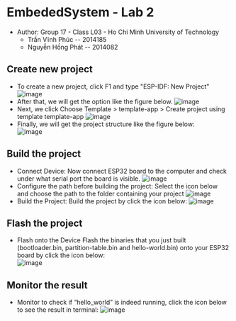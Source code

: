 # EmbededSystem - Lab 2
* Author: Group 17 - Class L03 - Ho Chi Minh University of Technology
  - Trần Vĩnh Phúc -- 2014185
  - Nguyễn Hồng Phát -- 2014082

## Create new project
* To create a new project, click F1 and type "ESP-IDF: New Project"
![image](https://github.com/Pill50/EmbededSystem/assets/70811800/aea9c175-e677-4b7f-8a2a-94106187a676)
* After that, we will get the option like the figure below.
![image](https://github.com/Pill50/EmbededSystem/assets/70811800/9e13170c-6cf9-431d-b4f1-a80381b4da1c)
* Next, we click Choose Template > template-app > Create project using template template-app
![image](https://github.com/Pill50/EmbededSystem/assets/70811800/fd1aadcb-e999-4eba-a261-ac7052d1b1a4)
* Finally, we will get the project structure like the figure below:           
![image](https://github.com/Pill50/EmbededSystem/assets/70811800/35ffa07c-2951-4a83-94f7-204cdc729fb2)

## Build the project
* Connect Device: Now connect ESP32 board to the computer and check under
what serial port the board is visible.
![image](https://github.com/Pill50/EmbededSystem/assets/70811800/317bfd81-7913-4a4b-b305-e45e503dbb14)
* Configure the path before building the project: Select the icon below and choose the path to the folder containing your project
![image](https://github.com/Pill50/EmbededSystem/assets/70811800/9da4b416-6860-4f14-b547-62fbece7264d)
* Build the Project: Build the project by click the icon below:
![image](https://github.com/Pill50/EmbededSystem/assets/70811800/e8b836f0-776d-45f2-8233-8ed207e06126)

## Flash the project
* Flash onto the Device Flash the binaries that you just built (bootloader.bin, partition-table.bin and hello-world.bin) onto your ESP32 board by click the icon
below:                          
![image](https://github.com/Pill50/EmbededSystem/assets/70811800/264cb0ee-b098-4024-b5be-3e2e737ee382)

## Monitor the result
* Monitor to check if “hello_world” is indeed running, click the icon below to see the result in terminal:
![image](https://github.com/Pill50/EmbededSystem/assets/70811800/76bf51cd-e3d8-40e6-be5a-22022b508140)



  
